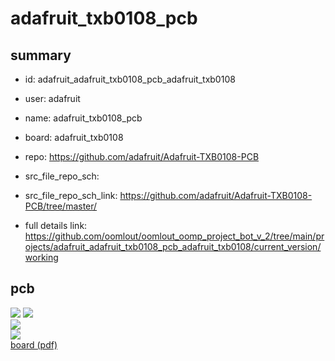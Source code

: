 # adafruit_txb0108_pcb
 
## summary 
* id: adafruit_adafruit_txb0108_pcb_adafruit_txb0108
* user: adafruit
* name: adafruit_txb0108_pcb
* board: adafruit_txb0108
* repo: https://github.com/adafruit/Adafruit-TXB0108-PCB



* src_file_repo_sch: 
* src_file_repo_sch_link: https://github.com/adafruit/Adafruit-TXB0108-PCB/tree/master/
* full details link: https://github.com/oomlout/oomlout_oomp_project_bot_v_2/tree/main/projects/adafruit_adafruit_txb0108_pcb_adafruit_txb0108/current_version/working  


## pcb  
![](working_3d_600.png) 
![](working_3d_front_600.png)  
![](working_3d_back_600.png)  
![](working_600.png)  
[board (pdf)](working.pdf)  




